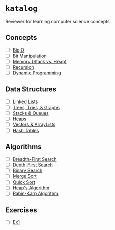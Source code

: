 # `katalog`
Reviewer for learning computer science concepts

## Concepts
- [ ] [Big O](https://github.com/rjbernaldo/katalog/tree/master/big-o)
- [ ] [Bit Manipulation]()
- [ ] [Memory (Stack vs. Heap)]()
- [ ] [Recursion]()
- [ ] [Dynamic Programming]()

## Data Structures
- [ ] [Linked Lists]()
- [ ] [Trees, Tries, & Graphs]()
- [ ] [Stacks & Queues]()
- [ ] [Heaps]()
- [ ] [Vectors & ArrayLists]()
- [ ] [Hash Tables]()

## Algorithms
- [ ] [Breadth-First Search]()
- [ ] [Depth-First Search]()
- [ ] [Binary Search]()
- [ ] [Merge Sort]()
- [ ] [Quick Sort]()
- [ ] [Heap's Algorithm]()
- [ ] [Rabin-Karp Algorithm](https://github.com/rjbernaldo/katalog/blob/master/algorithms/rabin-karp.js)

## Exercises

- [ ] [Ex1](https://github.com/rjbernaldo/katalog/blob/master/exercises/ex1.js)